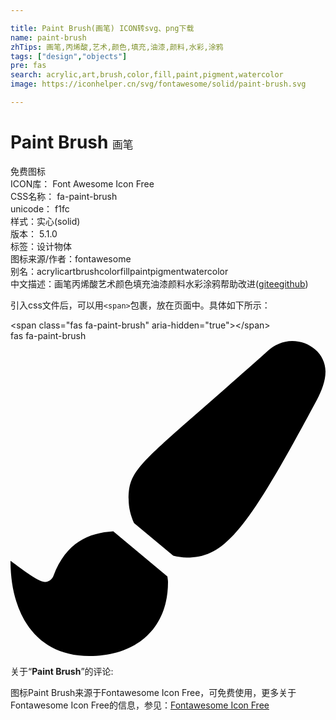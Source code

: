 ```yaml
---

title: Paint Brush(画笔) ICON转svg、png下载
name: paint-brush
zhTips: 画笔,丙烯酸,艺术,颜色,填充,油漆,颜料,水彩,涂鸦
tags: ["design","objects"]
pre: fas
search: acrylic,art,brush,color,fill,paint,pigment,watercolor
image: https://iconhelper.cn/svg/fontawesome/solid/paint-brush.svg

---
```


# Paint Brush  <small style="font-size: 60%;font-weight: 100">画笔</small>


<div class="detail-page">
<p>
<span><span class="badge-success badge">免费图标</span> </span>
<br/>
<span>
ICON库：
<span class="badge-secondary badge">Font Awesome Icon Free</span> 
</span>
<br/>
<span>
CSS名称：
<span class="badge-secondary badge">fa-paint-brush</span> 
</span>
<br/>
<span>
unicode：
<span class="badge-secondary badge">f1fc</span> 
<copy-btn content='f1fc' btn-title=""></copy-btn>
<copy-btn :content='String.fromCodePoint(parseInt("f1fc", 16))' btn-title="复制U"></copy-btn>
</span><br/><span>样式：<span class="badge-light badge">实心(solid)</span></span>
<br/>
<span>
版本：
<span class="badge-secondary badge">5.1.0</span> 
</span><br/><span>标签：<span class="badge-light badge"><router-link to="/tags/design.html">设计</router-link></span><span class="badge-light badge"><router-link to="/tags/objects.html">物体</router-link></span></span>
<br/>
<span>图标来源/作者：<span class="badge-light badge">fontawesome</span></span> 
<br/>
<span>别名：<span class="badge-light badge">acrylic</span><span class="badge-light badge">art</span><span class="badge-light badge">brush</span><span class="badge-light badge">color</span><span class="badge-light badge">fill</span><span class="badge-light badge">paint</span><span class="badge-light badge">pigment</span><span class="badge-light badge">watercolor</span></span><br/><span class="zh-detail">中文描述：<span class="badge-primary badge">画笔</span><span class="badge-primary badge">丙烯酸</span><span class="badge-primary badge">艺术</span><span class="badge-primary badge">颜色</span><span class="badge-primary badge">填充</span><span class="badge-primary badge">油漆</span><span class="badge-primary badge">颜料</span><span class="badge-primary badge">水彩</span><span class="badge-primary badge">涂鸦</span><span class="help-link"><span>帮助改进</span>(<a href="https://gitee.com/liuwave/icon-helper/edit/master/json/fontawesome/solid/paint-brush.json" target="_blank" rel="noopener noreferrer">gitee</a><a href="https://github.com/liuwave/icon-helper/edit/master/json/fontawesome/solid/paint-brush.json" target="_blank" rel="noopener noreferrer">github</a></span>)</span><br/>
</p>
</div>
<div class="alert alert-dark">
  <i class="fas fa-paint-brush fa-xs"></i>
  <i class="fas fa-paint-brush fa-sm"></i>
  <i class="fas fa-paint-brush fa-lg"></i>
  <i class="fas fa-paint-brush fa-2x"></i>
  <i class="fas fa-paint-brush fa-3x"></i>
  <i class="fas fa-paint-brush fa-5x"></i>
  <i class="fas fa-paint-brush fa-7x"></i>
</div>
<div>
  <p>引入css文件后，可以用<code>&lt;span&gt;</code>包裹，放在页面中。具体如下所示：    
  </p>
  <div class="alert alert-primary" style="font-size: 14px">
    &lt;span class="fas fa-paint-brush" aria-hidden="true"&gt;&lt;/span&gt;
    <copy-btn content='<span class="fas fa-paint-brush" aria-hidden="true"></span>'></copy-btn>
  </div>
  <div class="alert alert-secondary">
    <i class="fas fa-paint-brush"
    style="font-size: 24px"
    aria-hidden="true"></i> fas fa-paint-brush
    <copy-btn content="fas fa-paint-brush" btn-title="复制图标名称"></copy-btn>
  </div>
</div>
<div id="svg" class="svg-wrap">
<svg xmlns="http://www.w3.org/2000/svg" viewBox="0 0 512 512"><path d="M167.02 309.34c-40.12 2.58-76.53 17.86-97.19 72.3-2.35 6.21-8 9.98-14.59 9.98-11.11 0-45.46-27.67-55.25-34.35C0 439.62 37.93 512 128 512c75.86 0 128-43.77 128-120.19 0-3.11-.65-6.08-.97-9.13l-88.01-73.34zM457.89 0c-15.16 0-29.37 6.71-40.21 16.45C213.27 199.05 192 203.34 192 257.09c0 13.7 3.25 26.76 8.73 38.7l63.82 53.18c7.21 1.8 14.64 3.03 22.39 3.03 62.11 0 98.11-45.47 211.16-256.46 7.38-14.35 13.9-29.85 13.9-45.99C512 20.64 486 0 457.89 0z"/></svg>
</div>
<detail full-name='fa-paint-brush'></detail>
<div class="icon-detail__container">
<p>关于“<b>Paint Brush</b>”的评论:</p>
</div>
<Vssue title="关于“Paint Brush”的评论" />    
<div><p>图标Paint Brush来源于Fontawesome Icon Free，可免费使用，更多关于  Fontawesome Icon Free的信息，参见：<a target="_blank" href="https://iconhelper.cn/fontawesome.html">Fontawesome Icon Free</a>
</p></div>
